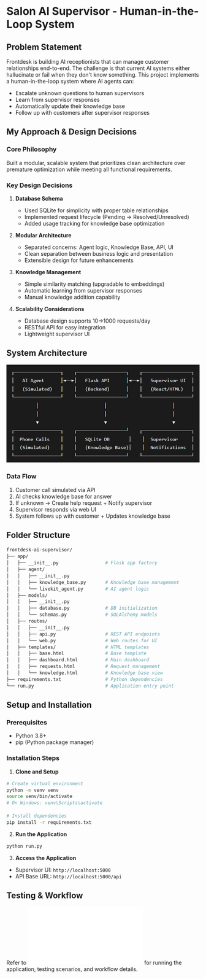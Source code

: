 # Salon AI Supervisor - Human-in-the-Loop System

## Problem Statement

Frontdesk is building AI receptionists that can manage customer relationships end-to-end. The challenge is that current AI systems either hallucinate or fail when they don't know something. This project implements a human-in-the-loop system where AI agents can:

- Escalate unknown questions to human supervisors
- Learn from supervisor responses  
- Automatically update their knowledge base
- Follow up with customers after supervisor responses

## My Approach & Design Decisions

### Core Philosophy
Built a modular, scalable system that prioritizes clean architecture over premature optimization while meeting all functional requirements.

### Key Design Decisions

1. **Database Schema**
   - Used SQLite for simplicity with proper table relationships
   - Implemented request lifecycle (Pending → Resolved/Unresolved)
   - Added usage tracking for knowledge base optimization

2. **Modular Architecture**
   - Separated concerns: Agent logic, Knowledge Base, API, UI
   - Clean separation between business logic and presentation
   - Extensible design for future enhancements

3. **Knowledge Management**
   - Simple similarity matching (upgradable to embeddings)
   - Automatic learning from supervisor responses
   - Manual knowledge addition capability

4. **Scalability Considerations**
   - Database design supports 10→1000 requests/day
   - RESTful API for easy integration
   - Lightweight supervisor UI

## System Architecture
![System Architecture Diagram](architecture.jpg)

### Data Flow
1. Customer call simulated via API
2. AI checks knowledge base for answer
3. If unknown → Create help request + Notify supervisor
4. Supervisor responds via web UI
5. System follows up with customer + Updates knowledge base

## Folder Structure
```bash
frontdesk-ai-supervisor/
├── app/
│   ├── __init__.py                 # Flask app factory
│   ├── agent/
│   │   ├── __init__.py
│   │   ├── knowledge_base.py       # Knowledge base management
│   │   └── livekit_agent.py        # AI agent logic
│   ├── models/
│   │   ├── __init__.py
│   │   ├── database.py             # DB initialization
│   │   └── schemas.py              # SQLAlchemy models
│   ├── routes/
│   │   ├── __init__.py
│   │   ├── api.py                  # REST API endpoints
│   │   └── web.py                  # Web routes for UI
│   ├── templates/                  # HTML templates
│   │   ├── base.html               # Base template
│   │   ├── dashboard.html          # Main dashboard
│   │   ├── requests.html           # Request management
│   │   └── knowledge.html          # Knowledge base view
├── requirements.txt                # Python dependencies
└── run.py                          # Application entry point
```

## Setup and Installation

### Prerequisites
- Python 3.8+
- pip (Python package manager)

### Installation Steps

1. **Clone and Setup**
```bash
# Create virtual environment
python -m venv venv
source venv/bin/activate  
# On Windows: venv\Scripts\activate

# Install dependencies
pip install -r requirements.txt
```

2. **Run the Application**
```bash
python run.py
```

3. **Access the Application**

- Supervisor UI: `http://localhost:5000`
- API Base URL: `http://localhost:5000/api`

## Testing & Workflow

Refer to ![Testing & Workflow Document](testing.md) for running the application, testing scenarios, and workflow details.